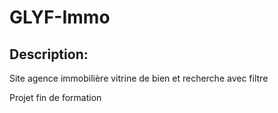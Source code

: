 # GLYF-Immo
## Description:
Site agence immobilière vitrine de bien et recherche avec filtre

Projet fin de formation
